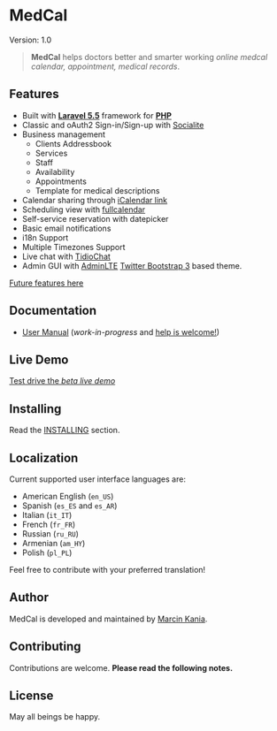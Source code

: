 MedCal
============
Version: 1.0

> **MedCal** helps doctors better and smarter working
*online medcal calendar, appointment, medical records*.

## Features

  * Built with [**Laravel 5.5**](http://laravel.com/docs/5.5) framework for [**PHP**](http://php.net/)
  * Classic and oAuth2 Sign-in/Sign-up with [Socialite](https://github.com/laravel/socialite)
  * Business management
    * Clients Addressbook
    * Services
    * Staff
    * Availability
    * Appointments
    * Template for medical descriptions
  * Calendar sharing through [iCalendar link](https://en.wikipedia.org/wiki/ICalendar)
  * Scheduling view with [fullcalendar](https://github.com/fullcalendar)
  * Self-service reservation with datepicker
  * Basic email notifications
  * i18n Support
  * Multiple Timezones Support
  * Live chat with [TidioChat](https://www.tidiochat.com/)
  * Admin GUI with [AdminLTE](https://github.com/almasaeed2010/AdminLTE) [Twitter Bootstrap 3](https://github.com/twbs/bootstrap) based theme.

[Future features here](https://medcal.pl)

## Documentation

  * [User Manual](http://medcal.pl/en/user-manual/) (*work-in-progress* and [help is welcome!]())

## Live Demo

[Test drive the *beta live demo*](https://medcal.pl)

## Installing

Read the [INSTALLING](INSTALLING.md) section.

## Localization

Current supported user interface languages are:

  * American English (`en_US`)
  * Spanish (`es_ES` and `es_AR`)
  * Italian (`it_IT`)
  * French (`fr_FR`)
  * Russian (`ru_RU`)
  * Armenian (`am_HY`)
  * Polish (`pl_PL`)

Feel free to contribute with your preferred translation!

## Author

MedCal is developed and maintained by [Marcin Kania](http://programmers4u.com).

## Contributing

Contributions are welcome. **Please read the following notes.**

## License

May all beings be happy.
